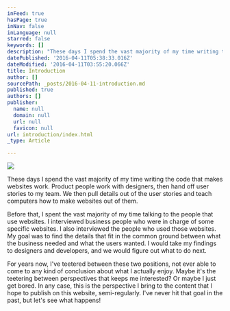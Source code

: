 ```yaml
---
inFeed: true
hasPage: true
inNav: false
inLanguage: null
starred: false
keywords: []
description: "These days I spend the vast majority of my time writing the code that makes websites work. Product people work with designers, then hand off user stories to my team. We then pull details out of the user stories and teach computers how to make websites out of them.\_"
datePublished: '2016-04-11T05:38:33.016Z'
dateModified: '2016-04-11T03:55:20.066Z'
title: Introduction
author: []
sourcePath: _posts/2016-04-11-introduction.md
published: true
authors: []
publisher:
  name: null
  domain: null
  url: null
  favicon: null
url: introduction/index.html
_type: Article

---
```

![](https://the-grid-user-content.s3-us-west-2.amazonaws.com/fd59e79d-3efe-4280-9851-c0b87a6384c3.jpg)

These days I spend the vast majority of my time writing the code that makes websites work. Product people work with designers, then hand off user stories to my team. We then pull details out of the user stories and teach computers how to make websites out of them. 

Before that, I spent the vast majority of my time talking to the people that use websites. I interviewed business people who were in charge of some specific websites. I also interviewed the people who used those websites. My goal was to find the details that fit in the common ground between what the business needed and what the users wanted. I would take my findings to designers and developers, and we would figure out what to do next. 

For years now, I've teetered between these two positions, not ever able to come to any kind of conclusion about what I actually enjoy. Maybe it's the teetering between perspectives that keeps me interested? Or maybe I just get bored. In any case, this is the perspective I bring to the content that I hope to publish on this website, semi-regularly. I've never hit that goal in the past, but let's see what happens!